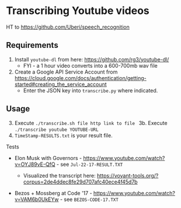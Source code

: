 # Transcribing Youtube videos

HT to https://github.com/Uberi/speech_recognition

## Requirements
1. Install `youtube-dl` from here: https://github.com/rg3/youtube-dl/
   * FYI - a 1 hour video converts into a 600-700mb wav file
2. Create a Google API Service Account from https://cloud.google.com/docs/authentication/getting-started#creating_the_service_account
   * Enter the JSON key into `transcribe.py` where indicated.
   
## Usage

3.  Execute `./transcribe.sh file http link to file `
3b. Execute `./transcribe youtube YOUTUBE-URL`
4. `TimeStamp-RESULTS.txt` is your result file.


Tests

* Elon Musk with Governors - https://www.youtube.com/watch?v=OYJ89vE-QfQ - see `Jul-22-17-RESULT.TXT`
   * Visualized the transcript here: https://voyant-tools.org/?corpus=2de4ddec8fe29d707afc40ece4f45d7b

* Bezos + Mossberg at Code '17 - https://www.youtube.com/watch?v=VAM6b0UkEYw - see `BEZOS-CODE-17.TXT`
